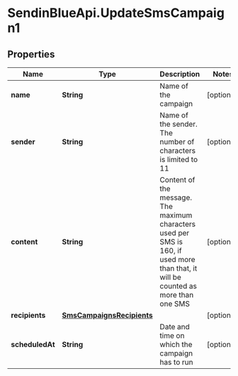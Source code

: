 # SendinBlueApi.UpdateSmsCampaign1

## Properties
Name | Type | Description | Notes
------------ | ------------- | ------------- | -------------
**name** | **String** | Name of the campaign | [optional] 
**sender** | **String** | Name of the sender. The number of characters is limited to 11 | [optional] 
**content** | **String** | Content of the message. The maximum characters used per SMS is 160, if used more than that, it will be counted as more than one SMS | [optional] 
**recipients** | [**SmsCampaignsRecipients**](SmsCampaignsRecipients.md) |  | [optional] 
**scheduledAt** | **String** | Date and time on which the campaign has to run | [optional] 


